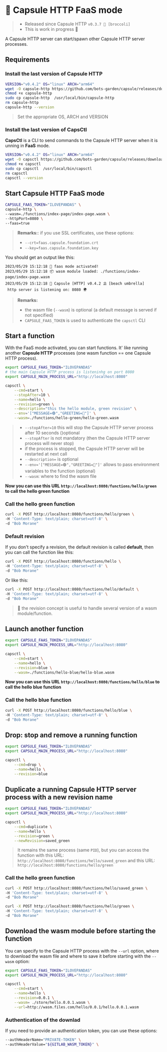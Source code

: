 # 🚀 Capsule HTTP FaaS mode

> - Released since Capsule HTTP `v0.3.7 🥦 [broccoli]`
> - This is work in progress 🚧

A Capsule HTTP server can start/spawn other Capsule HTTP server processes.

## Requirements

### Install the last version of Capsule HTTP

```bash
VERSION="v0.4.2" OS="linux" ARCH="arm64"
wget -O capsule-http https://github.com/bots-garden/capsule/releases/download/${VERSION}/capsule-http-${VERSION}-${OS}-${ARCH}
chmod +x capsule-http
sudo cp capsule-http  /usr/local/bin/capsule-http
rm capsule-http
capsule-http --version
```
> Set the appropriate OS, ARCH and VERSION

### Install the last version of CapsCtl

**CapsCtl** is a CLI to send commands to the Capsule HTTP server when it is unning in **FaaS** mode.

```bash
VERSION="v0.4.2" OS="linux" ARCH="arm64"
wget -O capsctl https://github.com/bots-garden/capsule/releases/download/${VERSION}/capsctl-${VERSION}-${OS}-${ARCH}
chmod +x capsctl
sudo cp capsctl  /usr/local/bin/capsctl
rm capsctl
capsctl --version
```

## Start Capsule HTTP FaaS mode

```bash
CAPSULE_FAAS_TOKEN="ILOVEPANDAS" \
capsule-http \
--wasm=./functions/index-page/index-page.wasm \
--httpPort=8080 \
--faas=true
```

> **Remarks:**: if you use SSL certificates, use these options:
> - `--crt=faas.capsule.foundation.crt`
> - `--key=faas.capsule.foundation.key`


You should get an output like this:
```
2023/05/29 15:12:18 🚀 faas mode activated!
2023/05/29 15:12:18 📦 wasm module loaded: ./functions/index-page/index-page.wasm
2023/05/29 15:12:18 💊 Capsule [HTTP] v0.4.2 ⛱️ [beach umbrella]
 http server is listening on: 8080 🌍
```

> **Remarks:**
> - the wasm file (`--wasm`) is optional (a default message is served if not specified)
> - `CAPSULE_FAAS_TOKEN` is used to authenticate the `capsctl` CLI

## Start a function

With the FaaS mode activated, you can start functions. It' like running another **Capsule HTTP** processes (one wasm function == one Capsule HTTP process).

```bash
export CAPSULE_FAAS_TOKEN="ILOVEPANDAS"
# the main Capsule HTTP process is listeninhg on port 8080
export CAPSULE_MAIN_PROCESS_URL="http://localhost:8080" 

capsctl \
    --cmd=start \
    --stopAfter=10 \
    --name=hello \
    --revision=green \
    --description="this the hello module, green revision" \
    --env='["MESSAGE=🟢","GREETING=🤗"]' \
    --wasm=./functions/hello-green/hello-green.wasm
```
> - `--stopAfter=10` this will stop the Capsule HTTP server process after 10 seconds ()optional
> - `--stopAfter` is not mandatory (then the Capsule HTTP server process will never stop)
> - if the process is stopped, the Capsule HTTP server will be restarted at next call
> - `--description=` is optional
> - `--env='["MESSAGE=🟢","GREETING=🤗"]'` allows to pass environment variables to the function (optional)
> - `--wasm`: where to find the wasm file

**Now you can use this URL `http://localhost:8080/functions/hello/green` to call the hello green function**

### Call the hello green function

```bash
curl -X POST http://localhost:8080/functions/hello/green \
-H 'Content-Type: text/plain; charset=utf-8' \
-d "Bob Morane"
```

### Default revision

If you don't specify a revision, the default revision is called **default**, then you can call the function like this:

```bash
curl -X POST http://localhost:8080/functions/hello \
-H 'Content-Type: text/plain; charset=utf-8' \
-d "Bob Morane"
```

Or like this:

```bash
curl -X POST http://localhost:8080/functions/hello/default \
-H 'Content-Type: text/plain; charset=utf-8' \
-d "Bob Morane"
```

> 👋 the revision concept is useful to handle several version of a wasm module/function.

## Launch another function

```bash
export CAPSULE_FAAS_TOKEN="ILOVEPANDAS"
export CAPSULE_MAIN_PROCESS_URL="http://localhost:8080" 

capsctl \
    --cmd=start \
    --name=hello \
    --revision=blue \
    --wasm=./functions/hello-blue/hello-blue.wasm
```

**Now you can use this URL `http://localhost:8080/functions/hello/blue` to call the hello blue function**

### Call the hello blue function

```bash
curl -X POST http://localhost:8080/functions/hello/blue \
-H 'Content-Type: text/plain; charset=utf-8' \
-d "Bob Morane"
```

## Drop: stop and remove a running function

```bash
export CAPSULE_FAAS_TOKEN="ILOVEPANDAS"
export CAPSULE_MAIN_PROCESS_URL="http://localhost:8080"

capsctl \
    --cmd=drop \
    --name=hello \
    --revision=blue
```

## Duplicate a running Capsule HTTP server process with a new revision name

```bash
export CAPSULE_FAAS_TOKEN="ILOVEPANDAS"
export CAPSULE_MAIN_PROCESS_URL="http://localhost:8080" 

capsctl \
    --cmd=duplicate \
    --name=hello \
    --revision=green \
    --newRevision=saved_green
```
> It remains the same process (same `PID`), but you can access the function with this URL: `http://localhost:8080/functions/hello/saved_green` and this URL: `http://localhost:8080/functions/hello/green`

### Call the hello green function

```bash
curl -X POST http://localhost:8080/functions/hello/saved_green \
-H 'Content-Type: text/plain; charset=utf-8' \
-d "Bob Morane"

curl -X POST http://localhost:8080/functions/hello/green \
-H 'Content-Type: text/plain; charset=utf-8' \
-d "Bob Morane"
```

## Download the wasm module before starting the function

You can specify to the Capsule HTTP process with the `--url` option, where to download the wasm file and where to save it before starting with the `--wasm` option:

```bash
export CAPSULE_FAAS_TOKEN="ILOVEPANDAS"
export CAPSULE_MAIN_PROCESS_URL="http://localhost:8080"

capsctl \
    --cmd=start \
    --name=hello \
    --revision=0.0.1 \
    --wasm= ./store/hello.0.0.1.wasm \
    --url=http://wasm.files.com/hello/0.0.1/hello.0.0.1.wasm
```

### Authentication of the downlad

If you need to provide an authentication token, you can use these options:

```bash
--authHeaderName="PRIVATE-TOKEN" \
--authHeaderValue="${GITLAB_WASM_TOKEN}" \
```

